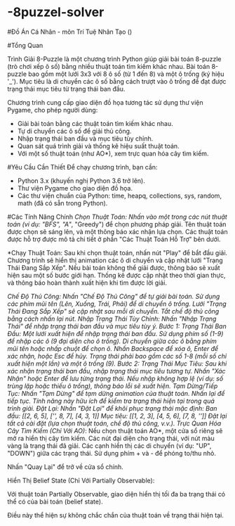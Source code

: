 # -8puzzel-solver

#Đồ Án Cá Nhân - môn Trí Tuệ Nhân Tạo ()

#Tổng Quan

Trình Giải 8-Puzzle là một chương trình Python giúp giải bài toán 8-puzzle (trò chơi xếp ô số) bằng nhiều thuật toán tìm kiếm khác nhau. Bài toán 8-puzzle bao gồm một lưới 3x3 với 8 ô số (từ 1 đến 8) và một ô trống (ký hiệu '_'). Mục tiêu là di chuyển các ô số bằng cách trượt vào ô trống để đạt được trạng thái mục tiêu từ trạng thái ban đầu.

Chương trình cung cấp giao diện đồ họa tương tác sử dụng thư viện Pygame, cho phép người dùng:
- Giải bài toán bằng các thuật toán tìm kiếm khác nhau.
- Tự di chuyển các ô số để giải thủ công.
- Nhập trạng thái ban đầu và mục tiêu tùy chỉnh.
- Quan sát quá trình giải và thống kê hiệu suất thuật toán.
- Với một số thuật toán (như AO*), xem trực quan hóa cây tìm kiếm.

#Yêu Cầu Cần Thiết
Để chạy chương trình, bạn cần:
- Python 3.x (khuyến nghị Python 3.6 trở lên).
- Thư viện Pygame cho giao diện đồ họa.
- Các thư viện chuẩn của Python: time, heapq, collections, sys, random, math (đã có sẵn trong Python).

#Các Tính Năng Chính
*Chọn Thuật Toán:
Nhấn vào một trong các nút thuật toán (ví dụ: "BFS", "A*", "Greedy") để chọn phương pháp giải.
Tên thuật toán được chọn sẽ sáng lên, và một thông báo xác nhận lựa chọn.
Các thuật toán được hỗ trợ được mô tả chi tiết ở phần "Các Thuật Toán Hỗ Trợ" bên dưới.

*Chạy Thuật Toán:
Sau khi chọn thuật toán, nhấn nút "Play" để bắt đầu giải.
Chương trình sẽ hiển thị animation các ô di chuyển và cập nhật lưới "Trạng Thái Đang Sắp Xếp".
Nếu bài toán không thể giải được, thông báo sẽ xuất hiện sau một số bước giới hạn.
Thống kê được cập nhật theo thời gian thực, và thông báo hoàn thành xuất hiện khi tìm được lời giải.

*Chế Độ Thủ Công:
Nhấn "Chế Độ Thủ Công" để tự giải bài toán.
Sử dụng các phím mũi tên (Lên, Xuống, Trái, Phải) để di chuyển ô trống.
Lưới "Trạng Thái Đang Sắp Xếp" sẽ cập nhật sau mỗi di chuyển.
Tắt chế độ thủ công bằng cách nhấn lại nút.
Nhập Trạng Thái Tùy Chỉnh:
Nhấn "Nhập Trạng Thái" để nhập trạng thái ban đầu và mục tiêu tùy ý.
Bước 1: Trạng Thái Ban Đầu:
Một lưới xuất hiện để nhập trạng thái ban đầu.
Sử dụng phím số (1-9) để nhập các ô (9 đại diện cho ô trống).
Di chuyển giữa các ô bằng phím mũi tên hoặc nhấp chuột để chọn ô.
Nhấn Backspace để xóa ô, Enter để xác nhận, hoặc Esc để hủy.
Trạng thái phải bao gồm các số 1-8 (mỗi số chỉ xuất hiện một lần) và một ô trống (9).
Bước 2: Trạng Thái Mục Tiêu:
Sau khi xác nhận trạng thái ban đầu, nhập trạng thái mục tiêu tương tự.
Nhấn "Xác Nhận" hoặc Enter để lưu từng trạng thái.
Nếu nhập không hợp lệ (ví dụ: số trùng lặp hoặc thiếu ô trống), thông báo lỗi sẽ xuất hiện.
Tạm Dừng/Tiếp Tục:
Nhấn "Tạm Dừng" để tạm dừng animation của thuật toán.
Nhấn lại để tiếp tục.
Tính năng này hữu ích để kiểm tra trạng thái hiện tại trong quá trình giải.
Đặt Lại:
Nhấn "Đặt Lại" để khôi phục trạng thái mặc định:
Ban đầu: [[2, 6, 5], ['_', 8, 7], [4, 3, 1]]
Mục tiêu: [[1, 2, 3], [4, 5, 6], [7, 8, '_']]
Đặt lại tất cả cài đặt (lựa chọn thuật toán, chế độ thủ công, v.v.).
Trực Quan Hóa Cây Tìm Kiếm (Chỉ Với AO)*:
Nếu chọn thuật toán AO*, một cửa sổ riêng sẽ mở ra hiển thị cây tìm kiếm.
Các nút đại diện cho trạng thái, với nút màu vàng là trạng thái đã giải.
Các cạnh hiển thị các di chuyển (ví dụ: "UP", "DOWN") giữa các trạng thái.
Sử dụng phím + và - để phóng to/thu nhỏ.

Nhấn "Quay Lại" để trở về cửa sổ chính.

Hiển Thị Belief State (Chỉ Với Partially Observable):

Với thuật toán Partially Observable, giao diện hiển thị tối đa ba trạng thái có thể có của bài toán (belief state).

Điều này thể hiện sự không chắc chắn của thuật toán về trạng thái hiện tại.
